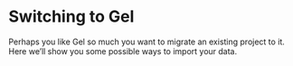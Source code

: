 # Switching to Gel

Perhaps you like Gel so much you want to migrate an existing project to it. Here we’ll show you some possible ways to import your data.

